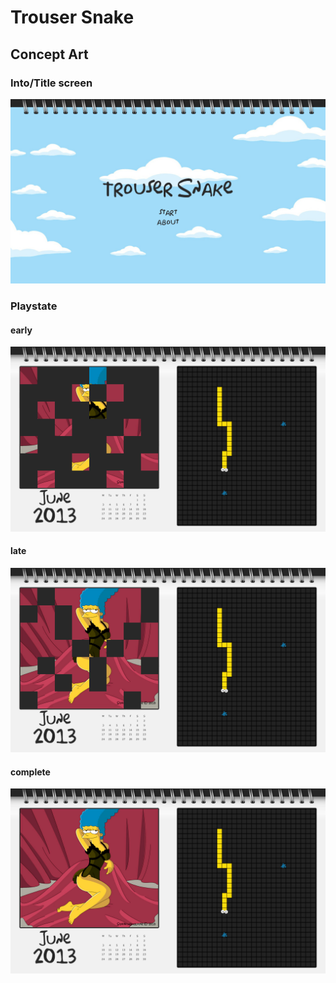 # Trouser Snake

## Concept Art

### Into/Title screen
![titlemenu](concept/titlemenu.png)
### Playstate
#### early
![playstate-early](concept/playstate-early.png)
#### late
![playstate-late](concept/playstate-late.png)
#### complete
![playstate-complete](concept/playstate-complete.png)
